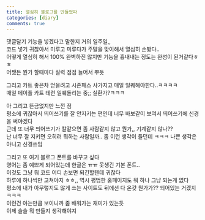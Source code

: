 ```yaml
---
title: 열심히 블로그를 만들었따
categories: [diary]
comments: true
---
```


댓글달기 기능을 넣겠다고 말한지 거의 일주일,,   
코드 넣기 귀찮아서 미루고 미루다가 주말을 맞이해서 열심히 손봤다..   
어떻게 열심히 해서 100% 완벽하진 않지만 기능을 흉내내는 정도는 완성이 된거같다ㅎㅎ   
어쨌든 뭔가 할때마다 실력 점점 늘어서 뿌듯   
   
그리고 카트 좋은차 얻을려고 시즌패스 사가지고 매일 일퀘해야한다..ㅋㅋㅋㅋ   
매일 메이플 카트 테런 일퀘돌리는 중;; 실환가?ㅋㅋㅋ   
   
아 그리고 뜬금없지만 느낀 점   
평소에 귀찮아서 띄어쓰기를 잘 안지키는 편인데 너무 바보같이 보여서 띄어쓰기에 신경을 써야겠다   
근데 또 너무 띄어쓰기가 칼같으면 좀 사람같지 않고 뭔가,, 기계같지 않나??   
난 너무 잘 지키면 오히려 뭐하는 사람일까.. 좀 이런 생각이 들던데 ㅋㅋㅋ 나쁜 생각은 아니고 신경쓰임
   
그리고 또 여기 블로그 폰트를 바꾸고 싶다   
영어는 좀 예쁘게 되어있는데 한글은 ㅠㅠ 못생긴 기본 폰트..   
이것도 그냥 뭐 코드 어디 손보면 되긴할텐데 귀찮다   
하루에 하나씩만 고쳐야지 ㅎㅎ,, 역시 평범한 홈페이지도 뭐 하나 그냥 되는게 없다   
평소에 내가 아무렇지도 않게 쓰는 사이트도 뒤에선 다 온갖 뭔가가?? 되어있는 거겠지ㅋㅋㅋ   
이런건 아는만큼 보이니까 좀 배워가는 재미가 있는듯   
이제 슬슬 뭐 만들지 생각해야지   

